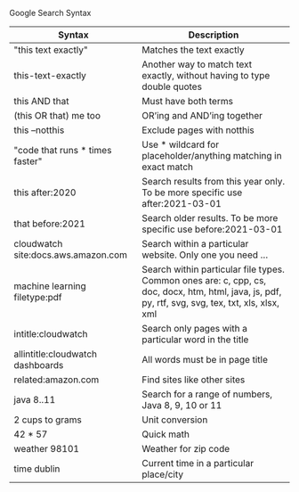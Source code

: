 Google Search Syntax

|  Syntax | Description  |
| ------------ | ------------ |
|  "this text exactly" | Matches the text exactly  |
| this-text-exactly  |  Another way to match text exactly, without having to type double quotes |
| this AND that | Must have both terms |
| (this OR that) me too | OR’ing and AND’ing together |
| this –notthis | Exclude pages with notthis |
| "code that runs * times faster" | Use * wildcard for placeholder/anything matching in exact match |
| this after:2020 | Search results from this year only. To be more specific use after:2021-03-01 |
| that before:2021 | Search older results. To be more specific use before:2021-03-01 |
| cloudwatch site:docs.aws.amazon.com | Search within a particular website. Only one you need … |    site:stackoverflow.com ? J |
| machine learning filetype:pdf | Search within particular file types. Common ones are: c, cpp, cs, doc, docx, htm, html, java, js, pdf, py, rtf, svg, svg, tex, txt, xls, xlsx, xml |
| intitle:cloudwatch | Search only pages with a particular word in the title |
| allintitle:cloudwatch dashboards | All words must be in page title |
| related:amazon.com | Find sites like other sites |
| java 8..11 | Search for a range of numbers, Java 8, 9, 10 or 11 |
| 2 cups to grams | Unit conversion |
| 42 * 57 | Quick math |
| weather 98101 | Weather for zip code |
| time dublin | Current time in a particular place/city |
